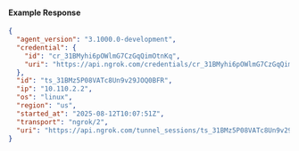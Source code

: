 <!-- Code generated for API Clients. DO NOT EDIT. -->

#### Example Response

```json
{
  "agent_version": "3.1000.0-development",
  "credential": {
    "id": "cr_31BMyhi6pOWlmG7CzGqQimOtnKq",
    "uri": "https://api.ngrok.com/credentials/cr_31BMyhi6pOWlmG7CzGqQimOtnKq"
  },
  "id": "ts_31BMz5P08VATc8Un9v29JOQ0BFR",
  "ip": "10.110.2.2",
  "os": "linux",
  "region": "us",
  "started_at": "2025-08-12T10:07:51Z",
  "transport": "ngrok/2",
  "uri": "https://api.ngrok.com/tunnel_sessions/ts_31BMz5P08VATc8Un9v29JOQ0BFR"
}
```
